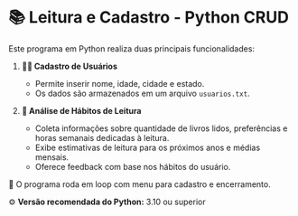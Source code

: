 # 📚 Leitura e Cadastro - Python CRUD

Este programa em Python realiza duas principais funcionalidades:

1. **🧑‍💻 Cadastro de Usuários**  
   - Permite inserir nome, idade, cidade e estado.  
   - Os dados são armazenados em um arquivo `usuarios.txt`.

2. **📖 Análise de Hábitos de Leitura**  
   - Coleta informações sobre quantidade de livros lidos, preferências e horas semanais dedicadas à leitura.  
   - Exibe estimativas de leitura para os próximos anos e médias mensais.  
   - Oferece feedback com base nos hábitos do usuário.

🔁 O programa roda em loop com menu para cadastro e encerramento.

⚙️ **Versão recomendada do Python:** 3.10 ou superior

